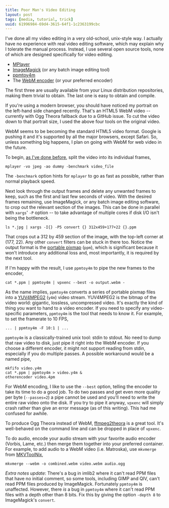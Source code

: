 ```yaml
---
title: Poor Man's Video Editing
layout: post
tags: [media, tutorial, trick]
uuid: 61996984-69d4-3615-64f1-1c2363199cbc
---
```


I've done all my video editing in a very old-school, unix-style way. I
actually have no experience with real video editing software, which
may explain why I tolerate the manual process. Instead, I use several
open source tools, none of which are designed specifically for video
editing.

* [MPlayer](http://www.mplayerhq.hu/)
* [ImageMagick](http://www.imagemagick.org/) (or any batch image editing tool)
* [ppmtoy4m](http://mjpeg.sourceforge.net/)
* The [WebM encoder](http://www.webmproject.org/) (or your preferred encoder)

The first three are usually available from your Linux distribution
repositories, making them trivial to obtain. The last one is easy to
obtain and compile.

If you're using a modern browser, you should have noticed my portrait
on the left-hand side changed recently. That's an HTML5 WebM video --
currently with Ogg Theora fallback due to a GitHub issue. To cut the
video down to that portrait size, I used the above four tools on the
original video.

WebM seems to be becoming the standard HTML5 video format. Google is
pushing it and it's supported by all the major browsers, except
Safari. So, unless something big happens, I plan on going with WebM
for web video in the future.

To begin, [as I've done before](/blog/2007/12/11/), split the video
into its individual frames,

    mplayer -vo jpeg -ao dummy -benchmark video_file

The `-benchmark` option hints for `mplayer` to go as fast as possible,
rather than normal playback speed.

Next look through the output frames and delete any unwanted frames to
keep, such as the first and last few seconds of video. With the
desired frames remaining, use ImageMagick, or any batch image editing
software, to crop out the relevant section of the images. This can be
done in parallel with `xargs`' `-P` option -- to take advantage of
multiple cores if disk I/O isn't being the bottleneck.

    ls *.jpg | xargs -I{} -P5 convert {} 312x459+177+22 {}.ppm

That crops out a 312 by 459 section of the image, with the top-left
corner at (177, 22). Any other `convert` filters can be stuck in there
too. Notice the output format is the
[portable pixmap](http://en.wikipedia.org/wiki/Netpbm_format) (`ppm`),
which is significant because it won't introduce any additional loss
and, most importantly, it is required by the next tool.

If I'm happy with the result, I use `ppmtoy4m` to pipe the new frames
to the encoder,

    cat *.ppm | ppmtoy4m | vpxenc --best -o output.webm -

As the name implies, `ppmtoy4m` converts a series of portable pixmap
files into a
[YUV4MPEG2](http://wiki.multimedia.cx/index.php?title=YUV4MPEG2)
(`y4m`) video stream. YUV4MPEG2 is the bitmap of the video world:
gigantic, lossless, uncompressed video. It's exactly the kind of thing
you want to hand to a video encoder. If you need to specify any
video-specific parameters, `ppmtoy4m` is the tool that needs to know
it. For example, to set the framerate to 10 FPS,

    ... | ppmtoy4m -F 10:1 | ...

`ppmtoy4m` is a classically-trained unix tool: stdin to stdout. No
need to dump that raw video to disk, just pipe it right into the WebM
encoder. If you choose a different encoder, it might not support
reading from stdin, especially if you do multiple passes. A possible
workaround would be a named pipe,

    mkfifo video.y4m
    cat *.ppm | ppmtoy4m > video.y4m &
    otherencoder video.4pm

For WebM encoding, I like to use the `--best` option, telling the
encoder to take its time to do a good job. To do two passes and get
even more quality per byte (`--passes=2`) a pipe cannot be used and
you'll need to write the entire raw video onto the disk. If you try to
pipe it anyway, `vpxenc` will simply crash rather than give an error
message (as of this writing). This had me confused for awhile.

To produce Ogg Theora instead of WebM,
[ffmpeg2theora](http://v2v.cc/~j/ffmpeg2theora/) is a great tool. It's
well-behaved on the command line and can be dropped in place of
`vpxenc`.

To do audio, encode your audio stream with your favorite audio encoder
(Vorbis, Lame, etc.) then merge them together into your preferred
container. For example, to add audio to a WebM video (i.e. Matroska),
use `mkvmerge` from [MKVToolNix](http://www.bunkus.org/videotools/mkvtoolnix/),

    mkvmerge --webm -o combined.webm video.webm audio.ogg

*Extra notes update*: There's a bug in imlib2 where it can't read PPM
files that have no initial comment, so some tools, including GIMP and
QIV, can't read PPM files produced by ImageMagick. Fortunately
`ppmtoy4m` is unaffected. However, there *is* a bug in `ppmtoy4m`
where it can't read PPM files with a depth other than 8 bits. Fix this
by giving the option `-depth 8` to ImageMagick's `convert`.
